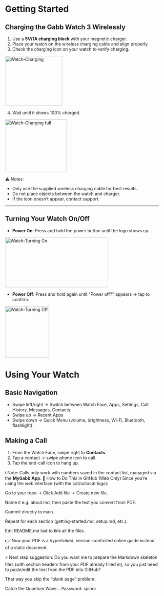 # Getting Started

## Charging the Gabb Watch 3 Wirelessly
1. Use a **5V/1A charging block** with your magnetic charger.  
2. Place your watch on the wireless charging cable and align properly.  
3. Check the charging icon on your watch to verify charging.
   
<img width="187" height="163" alt="Watch-Charging" src="https://github.com/user-attachments/assets/3986d648-e653-4313-8f70-e7b5e94680e2" />

4. Wait until it shows 100% charged.
<img width="203" height="172" alt="Watch-Charging full" src="https://github.com/user-attachments/assets/7dc4810b-1b03-4143-b6fc-0febc8dfa51b" />

⚠️ Notes:
- Only use the supplied wireless charging cable for best results.  
- Do not place objects between the watch and charger.  
- If the icon doesn’t appear, contact support.

---

## Turning Your Watch On/Off
- **Power On**: Press and hold the power button until the logo shows up.

<img width="335" height="163" alt="Watch-Turning On" src="https://github.com/user-attachments/assets/8bc07dcd-c4ac-490d-8897-0b71d9bc307b" />

- **Power Off**: Press and hold again until "Power off?" appears → tap to confirm.
  
<img width="144" height="168" alt="Watch-Turning Off" src="https://github.com/user-attachments/assets/4549b79f-ff63-4cb0-a002-e98fae5bdc64" />


# Using Your Watch

## Basic Navigation
- Swipe left/right → Switch between Watch Face, Apps, Settings, Call History, Messages, Contacts.  
- Swipe up → Recent Apps  
- Swipe down → Quick Menu (volume, brightness, Wi-Fi, Bluetooth, flashlight).  

## Making a Call
1. From the Watch Face, swipe right to **Contacts**.  
2. Tap a contact → swipe phone icon to call.  
3. Tap the end-call icon to hang up.  

ℹ️ Note: Calls only work with numbers saved in the contact list, managed via the **MyGabb App**.
🔄 How to Do This in GitHub (Web Only)
Since you’re using the web interface (with the cat/octocat logo):

Go to your repo → Click Add file → Create new file.

Name it e.g. about.md, then paste the text you convert from PDF.

Commit directly to main.

Repeat for each section (getting-started.md, setup.md, etc.).

Edit README.md last to link all the files.

👉 Now your PDF is a hyperlinked, version-controlled online guide instead of a static document.

⚡ Next step suggestion: Do you want me to prepare the Markdown skeleton files (with section headers from your PDF already filled in), so you just need to paste/edit the text from the PDF into GitHub?

That way you skip the “blank page” problem.

Catch the Quantum Wave... Password: spinor










